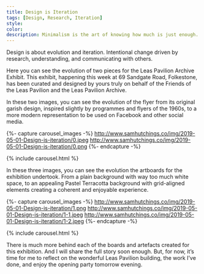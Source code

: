 ```yaml
---
title: Design is Iteration
tags: [Design, Research, Iteration]
style: 
color: 
description: Minimalism is the art of knowing how much is just enough. Digital minimalism applies this idea to our personal technology. It’s the key to living a focused life in an increasingly noisy world.
---
```


Design is about evolution and iteration. Intentional change driven by research, understanding, and communicating with others. 

Here you can see the evolution of two pieces for the Leas Pavilion Archive Exhibit. This exhibit, happening this week at 69 Sandgate Road, Folkestone, has been curated and designed by yours truly on behalf of the Friends of the Leas Pavilion and the Leas Pavilion Archive.

In these two images, you can see the evolution of the flyer from its original garish design, inspired slightly by programmes and flyers of the 1960s, to a more modern representation to be used on Facebook and other social media.

{%- capture carousel_images -%}
http://www.samhutchings.co/img/2019-05-01-Design-is-iteration/0.jpeg
http://www.samhutchings.co/img/2019-05-01-Design-is-iteration/0.png
{%- endcapture -%}

{% include carousel.html %}

In these three images, you can see the evolution the artboards for the exhibition undertook. From a plain background with way too much white space, to an appealing Pastel Terracotta background with grid-aligned elements creating a coherent and enjoyable experience. 

{%- capture carousel_images -%}
http://www.samhutchings.co/img/2019-05-01-Design-is-iteration/1.png
http://www.samhutchings.co/img/2019-05-01-Design-is-iteration/1-1.jpeg
http://www.samhutchings.co/img/2019-05-01-Design-is-iteration/1-2.jpeg
{%- endcapture -%}

{% include carousel.html %}

There is much more behind each of the boards and artefacts created for this exhibition. And I will share the full story soon enough. But, for now, it’s time for me to reflect on the wonderful Leas Pavilion building, the work I’ve done, and enjoy the opening party tomorrow evening.